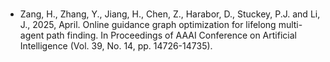 #

* Zang, H., Zhang, Y., Jiang, H., Chen, Z., Harabor, D., Stuckey, P.J. and Li, J., 2025, April.
  Online guidance graph optimization for lifelong multi-agent path finding.
  In Proceedings of AAAI Conference on Artificial Intelligence (Vol. 39, No. 14, pp. 14726-14735).
